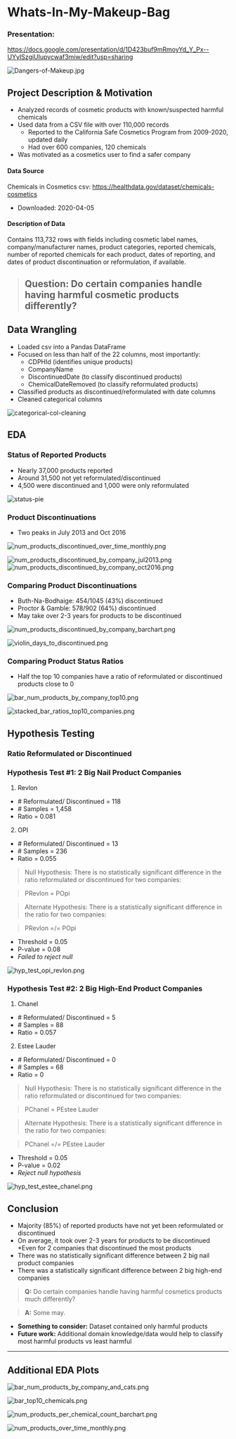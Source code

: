 # Whats-In-My-Makeup-Bag

### Presentation:
https://docs.google.com/presentation/d/1D423buf9mRmoyYd_Y_Px--UYyISzgiUIupycwaf3miw/edit?usp=sharing 

![Dangers-of-Makeup.jpg](https://github.com/chelseanbr/Whats-In-My-Makeup-Bag/blob/eda/images/Dangers-of-Makeup.jpg)

## Project Description & Motivation
* Analyzed records of cosmetic products with known/suspected harmful chemicals
* Used data from a CSV file with over 110,000 records
    * Reported to the California Safe Cosmetics Program from 2009-2020, updated daily
    * Had over 600 companies, 120 chemicals
* Was motivated as a cosmetics user to find a safer company

#### Data Source
Chemicals in Cosmetics csv: https://healthdata.gov/dataset/chemicals-cosmetics
 * Downloaded: 2020-04-05

#### Description of Data 
Contains 113,732 rows with fields including cosmetic label names, company/manufacturer names, product categories, reported chemicals, number of reported chemicals for each product, dates of reporting, and dates of product discontinuation or reformulation, if available.

> ## Question: Do certain companies handle having harmful cosmetic products differently?

## Data Wrangling
* Loaded csv into a Pandas DataFrame
* Focused on less than half of the 22 columns, most importantly:
    * CDPHId (identifies unique products)
    * CompanyName
    * DiscontinuedDate (to classify discontinued products)
    * ChemicalDateRemoved (to classify reformulated products)
* Classified products as discontinued/reformulated with date columns
* Cleaned categorical columns 

![categorical-col-cleaning](https://github.com/chelseanbr/Whats-In-My-Makeup-Bag/blob/eda/images/Screen%20Shot%202020-04-10%20at%201.30.35%20PM.png)

## EDA
### Status of Reported Products
* Nearly 37,000 products reported
* Around 31,500 not yet reformulated/discontinued
* 4,500 were discontinued and 1,000 were only reformulated

![status-pie](https://github.com/chelseanbr/Whats-In-My-Makeup-Bag/blob/eda/images/pie_product_status.png)

### Product Discontinuations
* Two peaks in July 2013 and Oct 2016

![num_products_discontinued_over_time_monthly.png](https://github.com/chelseanbr/Whats-In-My-Makeup-Bag/blob/eda/images/num_products_discontinued_over_time_monthly.png)

![num_products_discontinued_by_company_jul2013.png](https://github.com/chelseanbr/Whats-In-My-Makeup-Bag/blob/eda/images/num_products_discontinued_by_company_jul2013.png)
![num_products_discontinued_by_company_oct2016.png](https://github.com/chelseanbr/Whats-In-My-Makeup-Bag/blob/eda/images/num_products_discontinued_by_company_oct2016.png)

### Comparing Product Discontinuations
* Buth-Na-Bodhaige: 454/1045 (43%) discontinued
* Proctor & Gamble: 578/902 (64%) discontinued
* May take over 2-3 years for products to be discontinued

![num_products_discontinued_by_company_barchart.png](https://github.com/chelseanbr/Whats-In-My-Makeup-Bag/blob/eda/images/num_products_discontinued_by_company_barchart.png)

![violin_days_to_discontinued.png](https://github.com/chelseanbr/Whats-In-My-Makeup-Bag/blob/eda/images/violin_days_to_discontinued.png)

### Comparing Product Status Ratios
* Half the top 10 companies have a ratio of reformulated or discontinued products close to 0

![bar_num_products_by_company_top10.png](https://github.com/chelseanbr/Whats-In-My-Makeup-Bag/blob/eda/images/bar_num_products_by_company_top10.png)

![stacked_bar_ratios_top10_companies.png](https://github.com/chelseanbr/Whats-In-My-Makeup-Bag/blob/eda/images/stacked_bar_ratios_top10_companies.png)

## Hypothesis Testing
### Ratio Reformulated or Discontinued
### Hypothesis Test #1: 2 Big Nail Product Companies
1. Revlon
* \# Reformulated/ Discontinued = 118
* \# Samples = 1,458
* Ratio = 0.081
2. OPI
* \# Reformulated/ Discontinued = 13
* \# Samples = 236
* Ratio = 0.055

> Null Hypothesis: 
There is no statistically significant difference in the ratio reformulated or discontinued for two companies:   

> PRevlon = POpi

> Alternate Hypothesis: 
There is a statistically significant difference in the ratio for two companies:             

> PRevlon =/= POpi

* Threshold = 0.05
* P-value = 0.08
* *Failed to reject null*

![hyp_test_opi_revlon.png](https://github.com/chelseanbr/Whats-In-My-Makeup-Bag/blob/eda/images/hyp_test_opi_revlon.png)

### Hypothesis Test #2: 2 Big High-End Product Companies
1. Chanel
 * \# Reformulated/ Discontinued = 5
 * \# Samples = 88
 * Ratio = 0.057
2. Estee Lauder
* \# Reformulated/ Discontinued = 0
* \# Samples = 68
* Ratio = 0

> Null Hypothesis: 
There is no statistically significant difference in the ratio reformulated or discontinued for two companies:

> PChanel = PEstee Lauder

> Alternate Hypothesis: 
There is a statistically significant difference in the ratio for two companies:

> PChanel =/= PEstee Lauder

 * Threshold = 0.05
 * P-value = 0.02
 * *Reject null hypothesis*

![hyp_test_estee_chanel.png](https://github.com/chelseanbr/Whats-In-My-Makeup-Bag/blob/eda/images/hyp_test_estee_chanel.png)

## Conclusion

* Majority (85%) of reported products have not yet been reformulated or discontinued
* On average, it took over 2-3 years for products to be discontinued
    *Even for 2 companies that discontinued the most products
* There was no statistically significant difference between 2 big nail product companies
* There was a statistically significant difference between 2 big high-end companies

> **Q:** Do certain companies handle having harmful cosmetics products much differently? 

> **A:** Some may.

* **Something to consider:** Dataset contained only harmful products
* **Future work:** Additional domain knowledge/data would help to classify most harmful products vs least harmful

___

## Additional EDA Plots

![bar_num_products_by_company_and_cats.png](https://github.com/chelseanbr/Whats-In-My-Makeup-Bag/blob/eda/images/bar_num_products_by_company_and_cats.png)

![bar_top10_chemicals.png](https://github.com/chelseanbr/Whats-In-My-Makeup-Bag/blob/eda/images/bar_top10_chemicals.png)

![num_products_per_chemical_count_barchart.png](https://github.com/chelseanbr/Whats-In-My-Makeup-Bag/blob/eda/images/num_products_per_chemical_count_barchart.pngg)

![num_products_over_time_monthly.png](https://github.com/chelseanbr/Whats-In-My-Makeup-Bag/blob/eda/images/num_products_over_time_monthly.png)